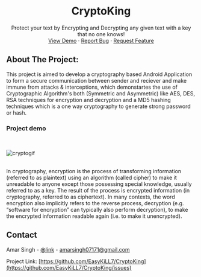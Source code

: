 # <h1 align="center">CryptoKing </h1>

 <p align="center">
    Protect your text by Encrypting and Decrypting any given text with a key that no one knows!
    <br />
    <a href="https://github.com/EasyKiLL7/CryptoKing/">View Demo</a>
    ·
    <a href="https://github.com/EasyKiLL7/CryptoKing/issues">Report Bug</a>
    ·
    <a href="https://github.com/EasyKiLL7/CryptoKing/issues">Request Feature</a>
  </p>
</p>
 
 
## About The Project:
This project is aimed to develop a cryptography based Android Application to form a secure communication between sender and reciever and make immune from attacks & interceptions, which demonstartes the use of Cryptographic Algorithm's both (Symmetric and Asymmetric) like AES, DES, RSA techniques for encryption and decryption and a MD5 hashing techniques which is a one way cryptography to generate strong password or hash.

### Project demo
<br>

![cryptogif](https://user-images.githubusercontent.com/78313098/132590532-ffc16b70-dcc8-435d-b5e4-01e0b00b6649.gif)

<br>
In cryptography, encryption is the process of transforming information (referred to as plaintext) using an algorithm (called cipher) to make it unreadable to anyone except those possessing special knowledge, usually referred to as a key. The result of the process is encrypted information (in cryptography, referred to as ciphertext). In many contexts, the word encryption also implicitly refers to the reverse process, decryption (e.g. “software for encryption” can typically also perform decryption), to make the encrypted information readable again (i.e. to make it unencrypted).


<!-- CONTACT -->
## Contact

Amar Singh - [@link](https://www.linkedin.com/in/amarsingh371/) - amarsingh07171@gmail.com

Project Link: [https://github.com/EasyKiLL7/CryptoKing](https://github.com/EasyKiLL7/CryptoKing/issues)

 

 


